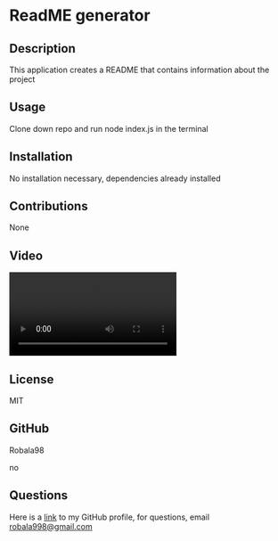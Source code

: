# ReadME generator

  ## Description 
  
  This application creates a README that contains information about the project
  
  ## Usage

  Clone down repo and run node index.js in the terminal

 ## Installation

  No installation necessary, dependencies already installed

  ## Contributions

  None

  ## Video

 ![Video](readme.mov)

  ## License

  MIT

  ## GitHub

  Robala98

 no

 ## Questions

 Here is a [link](https://www.github.com/Robala98) to my GitHub profile,
for questions, email robala998@gmail.com 

